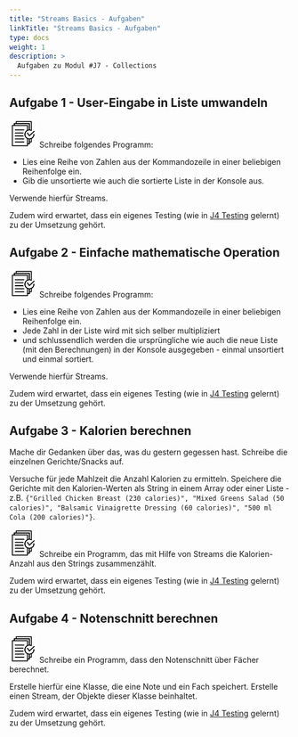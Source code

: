 ```yaml
---
title: "Streams Basics - Aufgaben"
linkTitle: "Streams Basics - Aufgaben"
type: docs
weight: 1
description: >
  Aufgaben zu Modul #J7 - Collections
---
```


## Aufgabe 1 - User-Eingabe in Liste umwandeln
![task1](/images/task.png)  Schreibe folgendes Programm:

* Lies eine Reihe von Zahlen aus der Kommandozeile in einer beliebigen Reihenfolge ein.
* Gib die unsortierte wie auch die sortierte Liste in der Konsole aus.

Verwende hierfür Streams.

Zudem wird erwartet, dass ein eigenes Testing (wie in [J4 Testing](./../java-testing) gelernt) zu der Umsetzung gehört.


## Aufgabe 2 - Einfache mathematische Operation
![task1](/images/task.png) Schreibe folgendes Programm:
* Lies eine Reihe von Zahlen aus der Kommandozeile in einer beliebigen Reihenfolge ein.
* Jede Zahl in der Liste wird mit sich selber multipliziert
* und schlussendlich werden die ursprüngliche wie auch die neue Liste (mit den Berechnungen) in der Konsole ausgegeben - einmal unsortiert und einmal sortiert.

Verwende hierfür Streams.

Zudem wird erwartet, dass ein eigenes Testing (wie in [J4 Testing](./../java-testing) gelernt) zu der Umsetzung gehört.


## Aufgabe 3 - Kalorien berechnen
Mache dir Gedanken über das, was du gestern gegessen hast. Schreibe die einzelnen Gerichte/Snacks auf.

Versuche für jede Mahlzeit die Anzahl Kalorien zu ermitteln. Speichere die Gerichte mit den Kalorien-Werten als String in einem Array oder einer Liste - z.B. `{"Grilled Chicken Breast (230 calories)", "Mixed Greens Salad (50 calories)", "Balsamic Vinaigrette Dressing (60 calories)", "500 ml Cola (200 calories)"}`.

![task1](/images/task.png) Schreibe ein Programm, das mit Hilfe von Streams die Kalorien-Anzahl aus den Strings zusammenzählt.

Zudem wird erwartet, dass ein eigenes Testing (wie in [J4 Testing](./../java-testing) gelernt) zu der Umsetzung gehört.


##  Aufgabe 4 - Notenschnitt berechnen

![task1](/images/task.png) Schreibe ein Programm, dass den Notenschnitt über Fächer berechnet.

Erstelle hierfür eine Klasse, die eine Note und ein Fach speichert. Erstelle einen Stream, der Objekte dieser Klasse beinhaltet.

Zudem wird erwartet, dass ein eigenes Testing (wie in [J4 Testing](./../java-testing) gelernt) zu der Umsetzung gehört.
